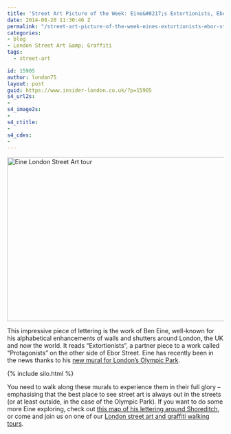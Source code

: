 ```yaml
---
title: 'Street Art Picture of the Week: Eine&#8217;s Extortionists, Ebor Street, Shoreditch'
date: 2014-08-20 11:30:46 Z
permalink: "/street-art-picture-of-the-week-eines-extortionists-ebor-street-shoreditch/"
categories:
- blog
- London Street Art &amp; Graffiti
tags:
  - street-art

id: 15905
author: london75
layout: post
guid: https://www.insider-london.co.uk/?p=15905
s4_url2s:
-
s4_image2s:
-
s4_ctitle:
-
s4_cdes:
-
---
```


[<img class="size-full wp-image-15907 aligncenter" src="/wp-content/uploads/2014/08/Eine-Ebor-Street.jpg" alt="Eine London Street Art tour" width="569" height="380" />](/wp-content/uploads/2014/08/Eine-Ebor-Street.jpg)

This impressive piece of lettering is the work of Ben Eine, well-known for his alphabetical enhancements of walls and shutters around London, the UK and now the world. It reads &#8220;Extortionists&#8221;, a partner piece to a work called &#8220;Protagonists&#8221; on the other side of Ebor Street. Eine has recently been in the news thanks to his <a href="http://inspiringcity.com/2014/06/30/street-artist-ben-eine-creates-the-review-a-massive-mural-in-the-heart-of-londons-olympic-park/" target="_blank">new mural for London&#8217;s Olympic Park</a>.

{% include silo.html %}

You need to walk along these murals to experience them in their full glory &#8211; emphasising that the best place to see street art is always out in the streets (or at least outside, in the case of the Olympic Park). If you want to do some more Eine exploring, check out <a href="https://maps.google.co.uk/maps/u/0/ms?ie=UTF8&hl=en&msa=0&msid=101834655427280418288.00043a5421519e02ac033&z=15&om=1&dg=feature" target="_blank">this map of his lettering around Shoreditch</a>, or come and join us on one of our <a href="https://www.insider-london.co.uk/tours/street-art-tour-london/" target="_blank">London street art and graffiti walking tours</a>.
